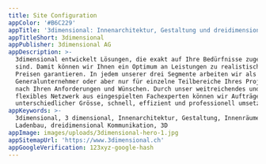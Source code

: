 ```yaml
---
title: Site Configuration
appColor: '#B6C229'
appTitle: '3dimensional: Innenarchitektur, Gestaltung und dreidimensionale Kommunikation'
appTitleShort: 3dimensional
appPublisher: 3dimensional AG
appDescription: >-
  3dimensional entwickelt Lösungen, die exakt auf Ihre Bedürfnisse zugeschnitten
  sind. Damit können wir Ihnen ein Optimum an Leistungen zu realistischen
  Preisen garantieren. In jedem unserer drei Segmente arbeiten wir als
  Generalunternehmer oder aber nur für einzelne Teilbereiche Ihres Projektes. Je
  nach Ihren Anforderungen und Wünschen. Durch unser weitreichendes und
  flexibles Netzwerk aus eingespielten Fachexperten können wir Aufträge
  unterschiedlicher Grösse, schnell, effizient und professionell umsetzen.
appKeywords: >-
  3dimensional, 3 dimensional, Innenarchitektur, Gestaltung, Innenräume,
  Ladenbau, dreidimensional Kommunikation, 3D
appImage: images/uploads/3dimensional-hero-1.jpg
appSitemapUrl: 'https://www.3dimensional.ch'
appGoogleVerification: 123xyz-google-hash
---
```


